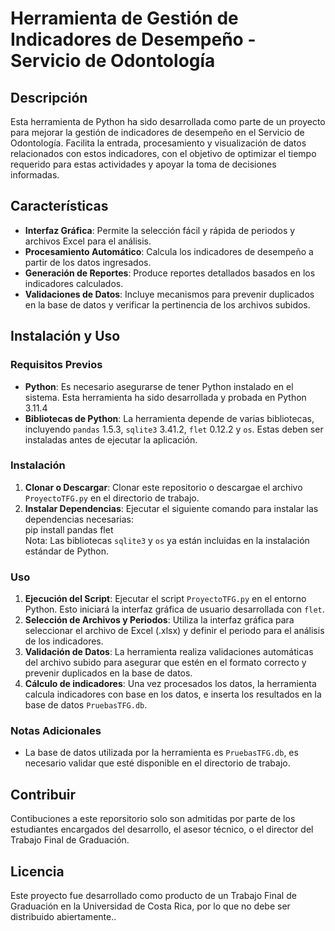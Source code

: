 # Herramienta de Gestión de Indicadores de Desempeño - Servicio de Odontología

## Descripción
Esta herramienta de Python ha sido desarrollada como parte de un proyecto para mejorar la gestión de indicadores de desempeño en el Servicio de Odontología. Facilita la entrada, procesamiento y visualización de datos relacionados con estos indicadores, con el objetivo de optimizar el tiempo requerido para estas actividades y apoyar la toma de decisiones informadas.

## Características
- **Interfaz Gráfica**: Permite la selección fácil y rápida de periodos y archivos Excel para el análisis.
- **Procesamiento Automático**: Calcula los indicadores de desempeño a partir de los datos ingresados.
- **Generación de Reportes**: Produce reportes detallados basados en los indicadores calculados.
- **Validaciones de Datos**: Incluye mecanismos para prevenir duplicados en la base de datos y verificar la pertinencia de los archivos subidos.

## Instalación y Uso

### Requisitos Previos
- **Python**: Es necesario asegurarse de tener Python instalado en el sistema. Esta herramienta ha sido desarrollada y probada en Python 3.11.4
- **Bibliotecas de Python**: La herramienta depende de varias bibliotecas, incluyendo `pandas` 1.5.3, `sqlite3` 3.41.2, `flet` 0.12.2 y `os`. Estas deben ser instaladas antes de ejecutar la aplicación.

### Instalación
1. **Clonar o Descargar**: Clonar este repositorio o descargae el archivo `ProyectoTFG.py` en el directorio de trabajo.
2. **Instalar Dependencias**: Ejecutar el siguiente comando para instalar las dependencias necesarias:\
pip install pandas flet\
Nota: Las bibliotecas `sqlite3` y `os` ya están incluidas en la instalación estándar de Python.

### Uso
1. **Ejecución del Script**: Ejecutar el script `ProyectoTFG.py` en el entorno Python. Esto iniciará la interfaz gráfica de usuario desarrollada con `flet`.
2. **Selección de Archivos y Periodos**: Utiliza la interfaz gráfica para seleccionar el archivo de Excel (.xlsx) y definir el periodo para el análisis de los indicadores.
3. **Validación de Datos**: La herramienta realiza validaciones automáticas del archivo subido para asegurar que estén en el formato correcto y prevenir duplicados en la base de datos.
4. **Cálculo de indicadores**: Una vez procesados los datos, la herramienta calcula indicadores con base en los datos, e inserta los resultados en la base de datos `PruebasTFG.db`.

### Notas Adicionales
- La base de datos utilizada por la herramienta es `PruebasTFG.db`, es necesario validar que esté disponible en el directorio de trabajo.

## Contribuir
Contibuciones a este reporsitorio solo son admitidas por parte de los estudiantes encargados del desarrollo, el asesor técnico, o el director del Trabajo Final de Graduación.

## Licencia
Este proyecto fue desarrollado como producto de un Trabajo Final de Graduación en la Universidad de Costa Rica, por lo que no debe ser distribuido abiertamente..

